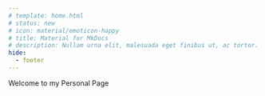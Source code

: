 ```yaml
---
# template: home.html
# status: new
# icon: material/emoticon-happy
# title: Material for MkDocs
# description: Nullam urna elit, malesuada eget finibus ut, ac tortor. 
hide:
  - footer
---
```

Welcome to my Personal Page
